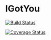 # IGotYou

[![Build Status](https://travis-ci.org/TheMightyRaider/IGotYou.svg?branch=master)](https://travis-ci.org/TheMightyRaider/IGotYou)

[![Coverage Status](https://coveralls.io/repos/github/TheMightyRaider/IGotYou/badge.svg?branch=master)](https://coveralls.io/github/TheMightyRaider/IGotYou?branch=master)
